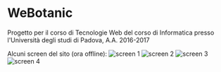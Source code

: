 # WeBotanic

Progetto per il corso di Tecnologie Web del corso di Informatica presso l'Università degli studi di Padova, A.A. 2016-2017

Alcuni screen del sito (ora offline):
![screen 1](https://i.imgur.com/FP354xa.jpg)
![screen 2](https://i.imgur.com/X4KYXq9.jpg)
![screen 3](https://i.imgur.com/Hbddmgj.jpg)
![screen 4](https://i.imgur.com/hc83sPU.jpg)

